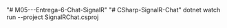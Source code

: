 "# M05---Entrega-6-Chat-SignalR" 
"# CSharp-SignalR-Chat" 
dotnet watch run --project SignalRChat.csproj